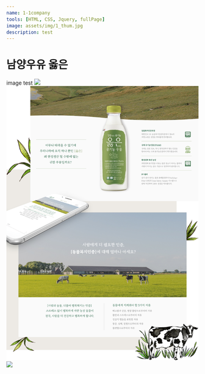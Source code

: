 ```yaml
---
name: 1-1company
tools: [HTML, CSS, Jquery, fullPage]
image: assets/img/1_thum.jpg
description: test
---
```


# 남양우유 옳은

image test
![](https://cdn-images-1.medium.com/max/2000/1*pWGJIKats-zuumA3RQNEWQ.jpeg)
![](assets/img/1_cont.jpg)
![](https://eunh12.github.io/portfolioBlog/assets/img/1_cont.jpg)